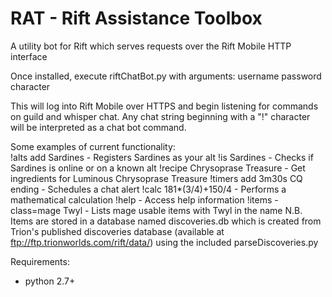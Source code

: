 RAT - Rift Assistance Toolbox
===========

A utility bot for Rift which serves requests over the Rift Mobile HTTP interface

Once installed, execute riftChatBot.py with arguments: username password character

This will log into Rift Mobile over HTTPS and begin listening for commands on guild and whisper chat. Any chat string beginning with a "!" character will be interpreted as a chat bot command.

Some examples of current functionality:  
!alts add Sardines           - Registers Sardines as your alt 
!is Sardines                 - Checks if Sardines is online or on a known alt 
!recipe Chrysoprase Treasure - Get ingredients for Luminous Chrysoprase Treasure 
!timers add 3m30s CQ ending  - Schedules a chat alert 
!calc 181*(3/4)+150/4        - Performs a mathematical calculation 
!help                        - Access help information 
!items -class=mage Twyl      - Lists mage usable items with Twyl in the name 
	N.B. Items are stored in a database named discoveries.db which is created from Trion's published discoveries database (available at ftp://ftp.trionworlds.com/rift/data/) using the included parseDiscoveries.py  

Requirements:
* python 2.7+
	